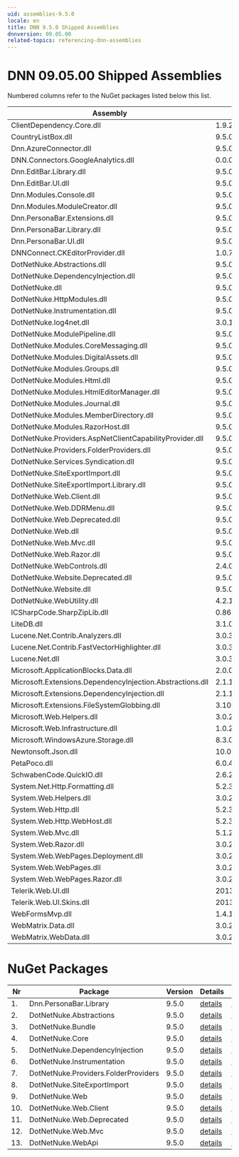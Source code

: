 ```yaml
---
uid: assemblies-9.5.0
locale: en
title: DNN 9.5.0 Shipped Assemblies
dnnversion: 09.05.00
related-topics: referencing-dnn-assemblies
---
```


# DNN 09.05.00 Shipped Assemblies

Numbered columns refer to the NuGet packages listed below this list.

|**Assembly**|**Version**|#1|#2|#3|#4|#5|#6|#7|#8|#9|#10|#11|#12|#13|
|---|---|---|---|---|---|---|---|---|---|---|---|---|---|---|
|ClientDependency.Core.dll|1.9.2.7| | | | | | | | | | | | | |
|CountryListBox.dll|9.5.0.0| | | | | | | | | | | | | |
|Dnn.AzureConnector.dll|9.5.0.0| | | | | | | | | | | | | |
|DNN.Connectors.GoogleAnalytics.dll|0.0.0.0| | | | | | | | | | | | | |
|Dnn.EditBar.Library.dll|9.5.0.0| | | | | | | | | | | | | |
|Dnn.EditBar.UI.dll|9.5.0.0| | | | | | | | | | | | | |
|Dnn.Modules.Console.dll|9.5.0.0| | | | | | | | | | | | | |
|Dnn.Modules.ModuleCreator.dll|9.5.0.0| | | | | | | | | | | | | |
|Dnn.PersonaBar.Extensions.dll|9.5.0.0| | | | | | | | | | | | | |
|Dnn.PersonaBar.Library.dll|9.5.0.0|1| | | | | | | | | | | | |
|Dnn.PersonaBar.UI.dll|9.5.0.0| | | | | | | | | | | | | |
|DNNConnect.CKEditorProvider.dll|1.0.7| | | | | | | | | | | | | |
|DotNetNuke.Abstractions.dll|9.5.0.0| |2| | | | | | | | | | | |
|DotNetNuke.DependencyInjection.dll|9.5.0.0|1| |3|4|5|6|7|8|9|10|11|12|13|
|DotNetNuke.dll|9.5.0.0|1| |3|4| |6|7|8|9|10|11|12|13|
|DotNetNuke.HttpModules.dll|9.5.0.0| | |3| | | | | | | | | | |
|DotNetNuke.Instrumentation.dll|9.5.0.0|1| |3| | |6| |8| | | | | |
|DotNetNuke.log4net.dll|3.0.1.0|1| |3| | |6| |8| | | | | |
|DotNetNuke.ModulePipeline.dll|9.5.0.0| | | | | | | | | | | | | |
|DotNetNuke.Modules.CoreMessaging.dll|9.5.0.0| | | | | | | | | | | | | |
|DotNetNuke.Modules.DigitalAssets.dll|9.5.0.0| | |3| | | | | | | | | | |
|DotNetNuke.Modules.Groups.dll|9.5.0.0| | | | | | | | | | | | | |
|DotNetNuke.Modules.Html.dll|9.5.0.0| | | | | | | | | | | | | |
|DotNetNuke.Modules.HtmlEditorManager.dll|9.5.0.0| | | | | | | | | | | | | |
|DotNetNuke.Modules.Journal.dll|9.5.0.0| | | | | | | | | | | | | |
|DotNetNuke.Modules.MemberDirectory.dll|9.5.0.0| | | | | | | | | | | | | |
|DotNetNuke.Modules.RazorHost.dll|9.5.0.0| | | | | | | | | | | | | |
|DotNetNuke.Providers.AspNetClientCapabilityProvider.dll|9.5.0.0| | | | | | | | | | | | | |
|DotNetNuke.Providers.FolderProviders.dll|9.5.0.0| | |3| | | |7| | | | | | |
|DotNetNuke.Services.Syndication.dll|9.5.0.0| | | | | | | | | | | | | |
|DotNetNuke.SiteExportImport.dll|9.5.0.0| | |3| | | | |8| | | | | |
|DotNetNuke.SiteExportImport.Library.dll|9.5.0.0| | |3| | | | |8| | | | | |
|DotNetNuke.Web.Client.dll|9.5.0.0| | |3| | | | | | |10| |12| |
|DotNetNuke.Web.DDRMenu.dll|9.5.0.0| | | | | | | | | | | | | |
|DotNetNuke.Web.Deprecated.dll|9.5.0.0| | |3| | | | | | | |11| | |
|DotNetNuke.Web.dll|9.5.0.0|1| |3| | | | |8|9| |11|12|13|
|DotNetNuke.Web.Mvc.dll|9.5.0.0| | |3| | | | | | | | |12| |
|DotNetNuke.Web.Razor.dll|9.5.0.0| | | | | | | | | | | | | |
|DotNetNuke.WebControls.dll|2.4.0.598| | |3| | | | | | | | | | |
|DotNetNuke.Website.Deprecated.dll|9.5.0.0| | | | | | | | | | | | | |
|DotNetNuke.Website.dll|9.5.0.0| | | | | | | | | | | | | |
|DotNetNuke.WebUtility.dll|4.2.1.783|1| |3| | | | |8|9| |11|12|13|
|ICSharpCode.SharpZipLib.dll|0.86.0.518| | | | | | | | | | | | | |
|LiteDB.dll|3.1.0.0| | | | | | | | | | | | | |
|Lucene.Net.Contrib.Analyzers.dll|3.0.3| | | | | | | | | | | | | |
|Lucene.Net.Contrib.FastVectorHighlighter.dll|3.0.3| | | | | | | | | | | | | |
|Lucene.Net.dll|3.0.3.0| | | | | | | | | | | | | |
|Microsoft.ApplicationBlocks.Data.dll|2.0.0.0|1| |3|4| |6|7|8|9|10|11|12|13|
|Microsoft.Extensions.DependencyInjection.Abstractions.dll|2.1.1.18157| | | | | | | | | | | | | |
|Microsoft.Extensions.DependencyInjection.dll|2.1.1.18157|1| |3|4|5|6|7|8|9|10|11|12|13|
|Microsoft.Extensions.FileSystemGlobbing.dll|3.100.119.61404| | | | | | | | | | | | | |
|Microsoft.Web.Helpers.dll|3.0.20129.0| | | | | | | | | | | | | |
|Microsoft.Web.Infrastructure.dll|1.0.20105.407| | |3| | | | | | | | |12| |
|Microsoft.WindowsAzure.Storage.dll|8.3.0.0| | | | | | | | | | | | | |
|Newtonsoft.Json.dll|10.0.3.21018| | |3| | | | | | | | |12|13|
|PetaPoco.dll|6.0.415.0| | | | | | | | | | | | | |
|SchwabenCode.QuickIO.dll|2.6.2.0| | | | | | | | | | | | | |
|System.Net.Http.Formatting.dll|5.2.30128.0| | |3| | | | | | | | |12|13|
|System.Web.Helpers.dll|3.0.20129.0| | |3| | | | | | | | |12| |
|System.Web.Http.dll|5.2.30128.0| | |3| | | | | | | | |12|13|
|System.Web.Http.WebHost.dll|5.2.30128.0| | | | | | | | | | | | | |
|System.Web.Mvc.dll|5.1.20821.0| | |3| | | | | | | | |12| |
|System.Web.Razor.dll|3.0.20129.0| | |3| | | | | | | | |12| |
|System.Web.WebPages.Deployment.dll|3.0.20129.0| | |3| | | | | | | | |12| |
|System.Web.WebPages.dll|3.0.20129.0| | |3| | | | | | | | |12| |
|System.Web.WebPages.Razor.dll|3.0.20129.0| | |3| | | | | | | | |12| |
|Telerik.Web.UI.dll|2013.2.717.40| | |3| | | | | | | |11| | |
|Telerik.Web.UI.Skins.dll|2013.2.717.40| | | | | | | | | | | | | |
|WebFormsMvp.dll|1.4.1.0| | | | | | | | | | | | | |
|WebMatrix.Data.dll|3.0.20129.0| | | | | | | | | | | | | |
|WebMatrix.WebData.dll|3.0.20129.0| | | | | | | | | | | | | |

# NuGet Packages

|**Nr**|**Package**|**Version**|Details|NuGet|
|---|---|---|---|---|
|1.|Dnn.PersonaBar.Library|9.5.0|[details](xref:nuget-Dnn.PersonaBar.Library-9.5.0)|[NuGet](https://www.nuget.org/packages/Dnn.PersonaBar.Library/9.5.0)|
|2.|DotNetNuke.Abstractions|9.5.0|[details](xref:nuget-DotNetNuke.Abstractions-9.5.0)|[NuGet](https://www.nuget.org/packages/DotNetNuke.Abstractions/9.5.0)|
|3.|DotNetNuke.Bundle|9.5.0|[details](xref:nuget-DotNetNuke.Bundle-9.5.0)|[NuGet](https://www.nuget.org/packages/DotNetNuke.Bundle/9.5.0)|
|4.|DotNetNuke.Core|9.5.0|[details](xref:nuget-DotNetNuke.Core-9.5.0)|[NuGet](https://www.nuget.org/packages/DotNetNuke.Core/9.5.0)|
|5.|DotNetNuke.DependencyInjection|9.5.0|[details](xref:nuget-DotNetNuke.DependencyInjection-9.5.0)|[NuGet](https://www.nuget.org/packages/DotNetNuke.DependencyInjection/9.5.0)|
|6.|DotNetNuke.Instrumentation|9.5.0|[details](xref:nuget-DotNetNuke.Instrumentation-9.5.0)|[NuGet](https://www.nuget.org/packages/DotNetNuke.Instrumentation/9.5.0)|
|7.|DotNetNuke.Providers.FolderProviders|9.5.0|[details](xref:nuget-DotNetNuke.Providers.FolderProviders-9.5.0)|[NuGet](https://www.nuget.org/packages/DotNetNuke.Providers.FolderProviders/9.5.0)|
|8.|DotNetNuke.SiteExportImport|9.5.0|[details](xref:nuget-DotNetNuke.SiteExportImport-9.5.0)|[NuGet](https://www.nuget.org/packages/DotNetNuke.SiteExportImport/9.5.0)|
|9.|DotNetNuke.Web|9.5.0|[details](xref:nuget-DotNetNuke.Web-9.5.0)|[NuGet](https://www.nuget.org/packages/DotNetNuke.Web/9.5.0)|
|10.|DotNetNuke.Web.Client|9.5.0|[details](xref:nuget-DotNetNuke.Web.Client-9.5.0)|[NuGet](https://www.nuget.org/packages/DotNetNuke.Web.Client/9.5.0)|
|11.|DotNetNuke.Web.Deprecated|9.5.0|[details](xref:nuget-DotNetNuke.Web.Deprecated-9.5.0)|[NuGet](https://www.nuget.org/packages/DotNetNuke.Web.Deprecated/9.5.0)|
|12.|DotNetNuke.Web.Mvc|9.5.0|[details](xref:nuget-DotNetNuke.Web.Mvc-9.5.0)|[NuGet](https://www.nuget.org/packages/DotNetNuke.Web.Mvc/9.5.0)|
|13.|DotNetNuke.WebApi|9.5.0|[details](xref:nuget-DotNetNuke.WebApi-9.5.0)|[NuGet](https://www.nuget.org/packages/DotNetNuke.WebApi/9.5.0)|


